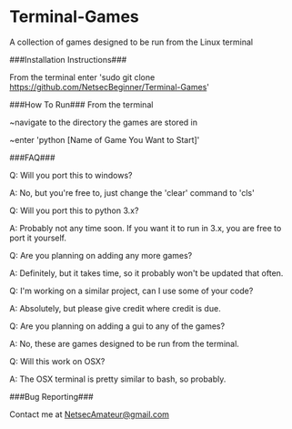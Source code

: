 # Terminal-Games
A collection of games designed to be run from the Linux terminal



###Installation Instructions###

From the terminal enter 'sudo git clone https://github.com/NetsecBeginner/Terminal-Games'



###How To Run###
From the terminal

  ~navigate to the directory the games are stored in

  ~enter 'python [Name of Game You Want to Start]'
  
###FAQ###

Q: Will you port this to windows?

A: No, but you're free to, just change the 'clear' command to 'cls'



Q: Will you port this to python 3.x?

A: Probably not any time soon.  If you want it to run in 3.x, you are free to port it yourself.



Q: Are you planning on adding any more games?

A: Definitely, but it takes time, so it probably won't be updated that often.



Q: I'm working on a similar project, can I use some of your code?

A: Absolutely, but please give credit where credit is due.



Q: Are you planning on adding a gui to any of the games?

A: No, these are games designed to be run from the terminal.



Q: Will this work on OSX?

A: The OSX terminal is pretty similar to bash, so probably.



###Bug Reporting###

Contact me at NetsecAmateur@gmail.com
